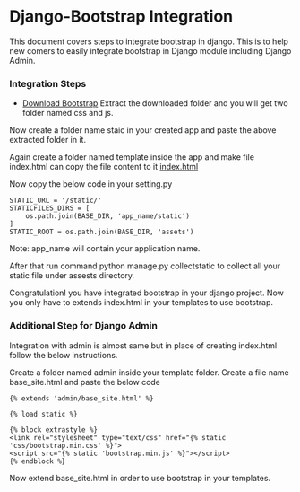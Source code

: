 # Django-Bootstrap Integration

This document covers steps to integrate bootstrap in django.
This is to help new comers to easily integrate bootstrap in Django module including Django Admin.

### Integration Steps

- [Download Bootstrap](https://github.com/twbs/bootstrap/releases/download/v5.0.0-beta3/bootstrap-5.0.0-beta3-dist.zip) 
Extract the downloaded folder and you will get two folder named css and js.

Now create a folder name staic in your created app and paste the above extracted folder in it.

Again create a folder named template inside the app and make file index.html can copy the file content to it [index.html]()

Now copy the below code in your setting.py
```
STATIC_URL = '/static/'
STATICFILES_DIRS = [
    os.path.join(BASE_DIR, 'app_name/static')
]
STATIC_ROOT = os.path.join(BASE_DIR, 'assets')
```
Note: app_name will contain your application name.

After that run command python manage.py collectstatic to collect all your static file under assests directory.

Congratulation! you have integrated bootstrap in your django project. Now you only have to extends index.html in your templates to use bootstrap.

### Additional Step for Django Admin

Integration with admin is almost same but in place of creating index.html follow the below instructions.

Create a folder named admin inside your template folder.
Create a file name base_site.html and paste the below code
```
{% extends 'admin/base_site.html' %}

{% load static %}

{% block extrastyle %}
<link rel="stylesheet" type="text/css" href="{% static 'css/bootstrap.min.css' %}">
<script src="{% static 'bootstrap.min.js' %}"></script>
{% endblock %}
```

Now extend base_site.html in order to use bootstrap in your templates.
